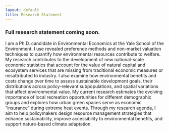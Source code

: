 ```yaml
---
layout: default
title: Research Statement
---
```


### Full research statement coming soon. 

I am a Ph.D. candidate in Environmental Economics at the Yale School of the Environment. I use revealed preference methods and non-market valuation techniques to quantify how environmental resources contribute to welfare. My research contributes to the development of new national-scale economic statistics that account for the value of natural capital and ecosystem services that are missing from traditional economic measures or misattributed to industry. I also examine how environmental benefits and costs change over time to assess sustainable development goals, their distributions across policy-relevant subpopulations, and spatial variations that affect environmental value. My current research estimates the evolving importance of local recreation opportunities for different demographic groups and explores how urban green spaces serve as economic “insurance” during extreme heat events. Through my research agenda, I aim to help policymakers design resource management strategies that enhance sustainability, improve accessibility to environmental benefits, and support nature-based climate adaptation.